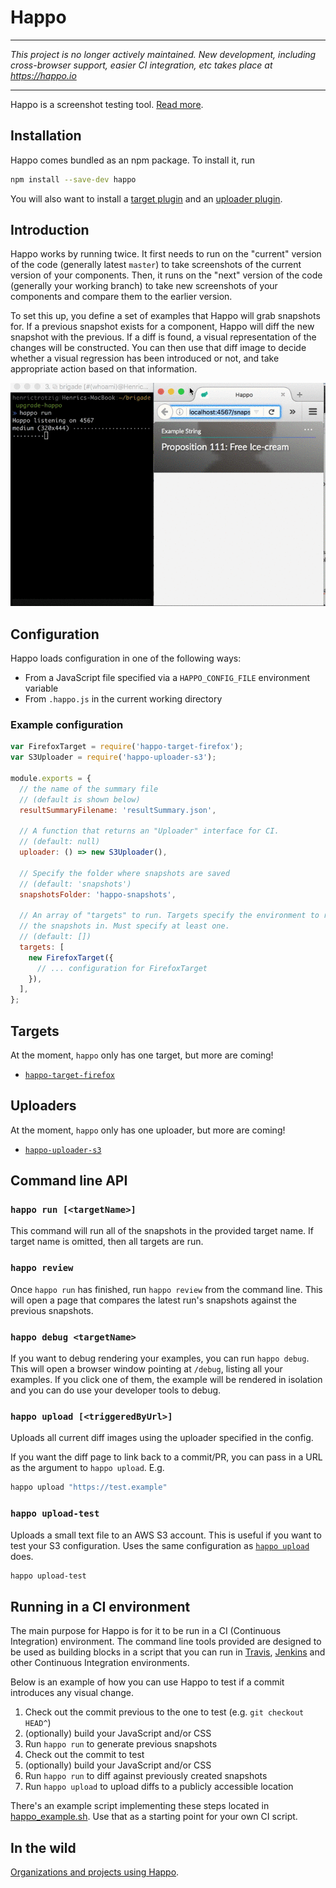# Happo

***

*This project is no longer actively maintained. New development, including cross-browser support, easier CI integration, etc takes place at https://happo.io*

***

Happo is a screenshot testing tool. [Read more][end-of-visual-regressions].

[end-of-visual-regressions]: https://medium.com/brigade-engineering/the-end-of-visual-regressions-b6b5c3d810f


## Installation

Happo comes bundled as an npm package. To install it, run

```sh
npm install --save-dev happo
```

You will also want to install a [target plugin](#Targets) and an [uploader plugin](#Uploaders).

## Introduction

Happo works by running twice. It first needs to run on the "current" version of
the code (generally latest `master`) to take screenshots of the current version
of your components. Then, it runs on the "next" version of the code (generally
your working branch) to take new screenshots of your components and compare them
to the earlier version.

To set this up, you define a set of examples that Happo will grab snapshots for.
If a previous snapshot exists for a component, Happo will diff the new snapshot
with the previous. If a diff is found, a visual representation of the changes
will be constructed. You can then use that diff image to decide whether a visual
regression has been introduced or not, and take appropriate action based on that
information.

![Demo of Happo in action](happo_demo.gif)

## Configuration

Happo loads configuration in one of the following ways:

- From a JavaScript file specified via a `HAPPO_CONFIG_FILE` environment variable
- From `.happo.js` in the current working directory

### Example configuration

```js
var FirefoxTarget = require('happo-target-firefox');
var S3Uploader = require('happo-uploader-s3');

module.exports = {
  // the name of the summary file
  // (default is shown below)
  resultSummaryFilename: 'resultSummary.json',

  // A function that returns an "Uploader" interface for CI.
  // (default: null)
  uploader: () => new S3Uploader(),

  // Specify the folder where snapshots are saved
  // (default: 'snapshots')
  snapshotsFolder: 'happo-snapshots',

  // An array of "targets" to run. Targets specify the environment to run
  // the snapshots in. Must specify at least one.
  // (default: [])
  targets: [
    new FirefoxTarget({
      // ... configuration for FirefoxTarget
    }),
  ],
};
```


## Targets

At the moment, `happo` only has one target, but more are coming!

- [`happo-target-firefox`](packages/happo-target-firefox)

## Uploaders

At the moment, `happo` only has one uploader, but more are coming!

- [`happo-uploader-s3`](packages/happo-uploader-s3)

## Command line API

### `happo run [<targetName>]`

This command will run all of the snapshots in the provided target name. If target
name is omitted, then all targets are run.

### `happo review`

Once `happo run` has finished, run `happo review` from the command line. This
will open a page that compares the latest run's snapshots against the previous
snapshots.

### `happo debug <targetName>`

If you want to debug rendering your examples, you can run `happo debug`. This
will open a browser window pointing at `/debug`, listing all your examples. If
you click one of them, the example will be rendered in isolation and you can do
use your developer tools to debug.

### `happo upload [<triggeredByUrl>]`

Uploads all current diff images using the uploader specified in the config.

If you want the diff page to link back to a commit/PR, you can pass in a URL as
the argument to `happo upload`. E.g.

```sh
happo upload "https://test.example"
```

### `happo upload-test`

Uploads a small text file to an AWS S3 account. This is useful if you want to
test your S3 configuration. Uses the same configuration as [`happo
upload`](#happo-upload-triggeredbyurl) does.

```sh
happo upload-test
```

## Running in a CI environment

The main purpose for Happo is for it to be run in a CI (Continuous
Integration) environment. The command line tools provided are designed to be
used as building blocks in a script that you can run in
[Travis](https://travis-ci.org/), [Jenkins](https://jenkins-ci.org/) and other
Continuous Integration environments.

Below is an example of how you can use Happo to test if a commit introduces
any visual change.

1. Check out the commit previous to the one to test (e.g. `git checkout HEAD^`)
1. (optionally) build your JavaScript and/or CSS
1. Run `happo run` to generate previous snapshots
1. Check out the commit to test
1. (optionally) build your JavaScript and/or CSS
1. Run `happo run` to diff against previously created snapshots
1. Run `happo upload` to upload diffs to a publicly accessible location

There's an example script implementing these steps located in
[happo_example.sh](happo_example.sh). Use that as a starting point for your own
CI script.

## In the wild

[Organizations and projects using Happo](INTHEWILD.md).
